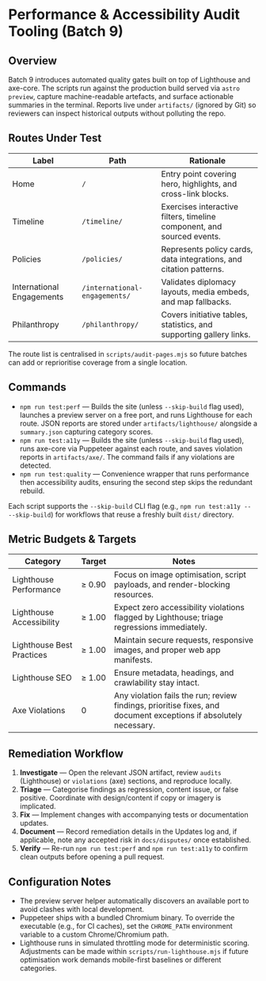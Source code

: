 # Performance & Accessibility Audit Tooling (Batch 9)

## Overview
Batch 9 introduces automated quality gates built on top of Lighthouse and axe-core. The scripts run against the production build served via `astro preview`, capture machine-readable artefacts, and surface actionable summaries in the terminal. Reports live under `artifacts/` (ignored by Git) so reviewers can inspect historical outputs without polluting the repo.

## Routes Under Test
| Label | Path | Rationale |
| --- | --- | --- |
| Home | `/` | Entry point covering hero, highlights, and cross-link blocks. |
| Timeline | `/timeline/` | Exercises interactive filters, timeline component, and sourced events. |
| Policies | `/policies/` | Represents policy cards, data integrations, and citation patterns. |
| International Engagements | `/international-engagements/` | Validates diplomacy layouts, media embeds, and map fallbacks. |
| Philanthropy | `/philanthropy/` | Covers initiative tables, statistics, and supporting gallery links. |

The route list is centralised in `scripts/audit-pages.mjs` so future batches can add or reprioritise coverage from a single location.

## Commands
- `npm run test:perf` — Builds the site (unless `--skip-build` flag used), launches a preview server on a free port, and runs Lighthouse for each route. JSON reports are stored under `artifacts/lighthouse/` alongside a `summary.json` capturing category scores.
- `npm run test:a11y` — Builds the site (unless `--skip-build` flag used), runs axe-core via Puppeteer against each route, and saves violation reports in `artifacts/axe/`. The command fails if any violations are detected.
- `npm run test:quality` — Convenience wrapper that runs performance then accessibility audits, ensuring the second step skips the redundant rebuild.

Each script supports the `--skip-build` CLI flag (e.g., `npm run test:a11y -- --skip-build`) for workflows that reuse a freshly built `dist/` directory.

## Metric Budgets & Targets
| Category | Target | Notes |
| --- | --- | --- |
| Lighthouse Performance | ≥ 0.90 | Focus on image optimisation, script payloads, and render-blocking resources. |
| Lighthouse Accessibility | ≥ 1.00 | Expect zero accessibility violations flagged by Lighthouse; triage regressions immediately. |
| Lighthouse Best Practices | ≥ 1.00 | Maintain secure requests, responsive images, and proper web app manifests. |
| Lighthouse SEO | ≥ 1.00 | Ensure metadata, headings, and crawlability stay intact. |
| Axe Violations | 0 | Any violation fails the run; review findings, prioritise fixes, and document exceptions if absolutely necessary. |

## Remediation Workflow
1. **Investigate** — Open the relevant JSON artifact, review `audits` (Lighthouse) or `violations` (axe) sections, and reproduce locally.
2. **Triage** — Categorise findings as regression, content issue, or false positive. Coordinate with design/content if copy or imagery is implicated.
3. **Fix** — Implement changes with accompanying tests or documentation updates.
4. **Document** — Record remediation details in the Updates log and, if applicable, note any accepted risk in `docs/disputes/` once established.
5. **Verify** — Re-run `npm run test:perf` and `npm run test:a11y` to confirm clean outputs before opening a pull request.

## Configuration Notes
- The preview server helper automatically discovers an available port to avoid clashes with local development.
- Puppeteer ships with a bundled Chromium binary. To override the executable (e.g., for CI caches), set the `CHROME_PATH` environment variable to a custom Chrome/Chromium path.
- Lighthouse runs in simulated throttling mode for deterministic scoring. Adjustments can be made within `scripts/run-lighthouse.mjs` if future optimisation work demands mobile-first baselines or different categories.
